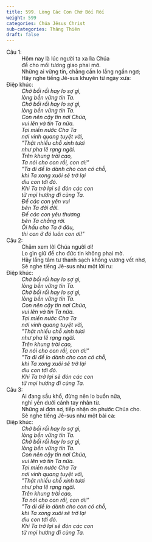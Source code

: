 ```yaml
---
title: 599. Lòng Các Con Chớ Bối Rối
weight: 599
categories: Chúa Jêsus Christ
sub-categories: Thăng Thiên
draft: false
---
```

<dl><dt>Câu 1:</dt><dd data-verse="1">Hôm nay là lúc người ta xa lìa Chúa <br/>để cho mối tương giao phai mờ. <br/>Những ai vững tin, chẳng cần lo lắng ngẩn ngơ; <br/>Hãy nghe tiếng Jê-sus khuyên từ ngày xưa: </dd><dt>Điệp khúc:</dt><dd data-chorus="1"><em>Chớ bối rối hay lo sợ gì, <br/>lòng bền vững tin Ta. <br/>Chớ bối rối hay lo sợ gì, <br/>lòng bền vững tin Ta. <br/>Con nên cậy tin nơi Chúa, <br/>vui lên và tin Ta nữa. <br/>Tại miền nước Cha Ta <br/>nơi vinh quang tuyệt vời, <br/>"Thật nhiều chỗ xinh tươi <br/>như pha lê rạng ngời. <br/>Trên khung trời cao, <br/>Ta nói cho con rồi, con ơi!" <br/>"Ta đi để lo dành cho con có chỗ, <br/>khi Ta xong xuôi sẽ trở lại <br/>dìu con tới đó. <br/>Khi Ta trở lại sẽ đón các con <br/>từ mọi hướng đi cùng Ta. <br/>Để các con yên vui <br/>bên Ta đời đời. <br/>Để các con yêu thương <br/>bên Ta chẳng rời. <br/>Ôi hầu cho Ta ở đâu, <br/>thì con ở đó luôn con ơi!" </em></dd><dt>Câu 2:</dt><dd data-verse="2">Chăm xem lời Chúa người ơi! <br/> Lo gìn giữ để cho đức tin không phai mờ. <br/>Hãy lắng tâm tư thanh sạch không vương vết nhơ, <br/>Sẽ nghe tiếng Jê-sus như một lời ru: </dd><dt>Điệp khúc:</dt><dd data-chorus="1"><em>Chớ bối rối hay lo sợ gì, <br/>lòng bền vững tin Ta. <br/>Chớ bối rối hay lo sợ gì, <br/>lòng bền vững tin Ta. <br/>Con nên cậy tin nơi Chúa, <br/>vui lên và tin Ta nữa. <br/>Tại miền nước Cha Ta <br/>nơi vinh quang tuyệt vời, <br/>"Thật nhiều chỗ xinh tươi <br/>như pha lê rạng ngời. <br/>Trên khung trời cao, <br/>Ta nói cho con rồi, con ơi!" <br/>"Ta đi để lo dành cho con có chỗ, <br/>khi Ta xong xuôi sẽ trở lại <br/>dìu con tới đó. <br/>Khi Ta trở lại sẽ đón các con <br/>từ mọi hướng đi cùng Ta. </em></dd><dt>Câu 3:</dt><dd data-verse="3">Ai đang sầu khổ, đừng nên lo buồn nữa, <br/>nghỉ yên dưới cánh tay nhân từ. <br/>Những ai đơn sơ, tiếp nhận ơn phước Chúa cho. <br/>Sẽ nghe tiếng Jê-sus như một bài ca: </dd><dt>Điệp khúc:</dt><dd data-chorus="1"><em>Chớ bối rối hay lo sợ gì, <br/>lòng bền vững tin Ta. <br/>Chớ bối rối hay lo sợ gì, <br/>lòng bền vững tin Ta. <br/>Con nên cậy tin nơi Chúa, <br/>vui lên và tin Ta nữa. <br/>Tại miền nước Cha Ta <br/>nơi vinh quang tuyệt vời, <br/>"Thật nhiều chỗ xinh tươi <br/>như pha lê rạng ngời. <br/>Trên khung trời cao, <br/>Ta nói cho con rồi, con ơi!" <br/>"Ta đi để lo dành cho con có chỗ, <br/>khi Ta xong xuôi sẽ trở lại <br/>dìu con tới đó. <br/>Khi Ta trở lại sẽ đón các con <br/>từ mọi hướng đi cùng Ta. </em></dd></dl>